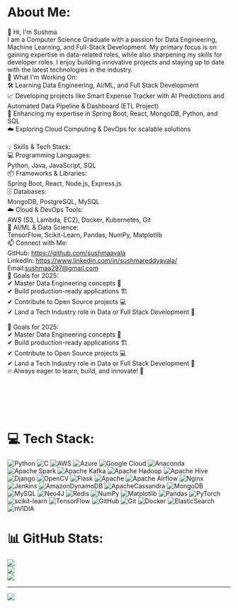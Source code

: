 # About Me:
👋 Hi, I'm Sushma <br> I am a Computer Science Graduate with a passion for Data Engineering, Machine Learning, and Full-Stack Development. My primary focus is on gaining expertise in data-related roles, while also sharpening my skills for developer roles. I enjoy building innovative projects and staying up to date with the latest technologies in the industry.<br>🚀 What I'm Working On:<br>🛠 Learning Data Engineering, AI/ML, and Full Stack Development<br>📈 Developing projects like Smart Expense Tracker with AI Predictions and Automated Data Pipeline & Dashboard (ETL Project)<br>🎯 Enhancing my expertise in Spring Boot, React, MongoDB, Python, and SQL<br>☁️ Exploring Cloud Computing & DevOps for scalable solutions<br><br>💡 Skills & Tech Stack:<br>💻 Programming Languages:<br>Python, Java, JavaScript, SQL<br>📦 Frameworks & Libraries:<br>Spring Boot, React, Node.js, Express.js<br>🗄️ Databases:<br>MongoDB, PostgreSQL, MySQL<br>☁️ Cloud & DevOps Tools:<br>AWS (S3, Lambda, EC2), Docker, Kubernetes, Git<br>🤖 AI/ML & Data Science:<br>TensorFlow, Scikit-Learn, Pandas, NumPy, Matplotlib<br>📫 Connect with Me:<br>GitHub: https://github.com/sushmaavala<br>LinkedIn: https://www.linkedin.com/in/sushmareddyavala/<br>Email:sushmaa297@gmail.com<br>🎯 Goals for 2025:<br>✔ Master Data Engineering concepts 🚀<br>✔ Build production-ready applications 🏗️<br>✔ Contribute to Open Source projects 💻<br>✔ Land a Tech Industry role in Data or Full Stack Development 🎯<br><br>🎯 Goals for 2025:<br>✔ Master Data Engineering concepts 🚀<br>✔ Build production-ready applications 🏗️<br>✔ Contribute to Open Source projects 💻<br>✔ Land a Tech Industry role in Data or Full Stack Development 🎯<br>🔥 Always eager to learn, build, and innovate! 🚀<br><br><br><br><br><br>


# 💻 Tech Stack:
![Python](https://img.shields.io/badge/python-3670A0?style=for-the-badge&logo=python&logoColor=ffdd54) ![C](https://img.shields.io/badge/c-%2300599C.svg?style=for-the-badge&logo=c&logoColor=white) ![AWS](https://img.shields.io/badge/AWS-%23FF9900.svg?style=for-the-badge&logo=amazon-aws&logoColor=white) ![Azure](https://img.shields.io/badge/azure-%230072C6.svg?style=for-the-badge&logo=microsoftazure&logoColor=white) ![Google Cloud](https://img.shields.io/badge/GoogleCloud-%234285F4.svg?style=for-the-badge&logo=google-cloud&logoColor=white) ![Anaconda](https://img.shields.io/badge/Anaconda-%2344A833.svg?style=for-the-badge&logo=anaconda&logoColor=white) ![Apache Spark](https://img.shields.io/badge/Apache%20Spark-FDEE21?style=for-the-badge&logo=apachespark&logoColor=black) ![Apache Kafka](https://img.shields.io/badge/Apache%20Kafka-000?style=for-the-badge&logo=apachekafka) ![Apache Hadoop](https://img.shields.io/badge/Apache%20Hadoop-66CCFF?style=for-the-badge&logo=apachehadoop&logoColor=black) ![Apache Hive](https://img.shields.io/badge/Apache%20Hive-FDEE21?style=for-the-badge&logo=apachehive&logoColor=black) ![Django](https://img.shields.io/badge/django-%23092E20.svg?style=for-the-badge&logo=django&logoColor=white) ![OpenCV](https://img.shields.io/badge/opencv-%23white.svg?style=for-the-badge&logo=opencv&logoColor=white) ![Flask](https://img.shields.io/badge/flask-%23000.svg?style=for-the-badge&logo=flask&logoColor=white) ![Apache](https://img.shields.io/badge/apache-%23D42029.svg?style=for-the-badge&logo=apache&logoColor=white) ![Apache Airflow](https://img.shields.io/badge/Apache%20Airflow-017CEE?style=for-the-badge&logo=Apache%20Airflow&logoColor=white) ![Nginx](https://img.shields.io/badge/nginx-%23009639.svg?style=for-the-badge&logo=nginx&logoColor=white) ![Jenkins](https://img.shields.io/badge/jenkins-%232C5263.svg?style=for-the-badge&logo=jenkins&logoColor=white) ![AmazonDynamoDB](https://img.shields.io/badge/Amazon%20DynamoDB-4053D6?style=for-the-badge&logo=Amazon%20DynamoDB&logoColor=white) ![ApacheCassandra](https://img.shields.io/badge/cassandra-%231287B1.svg?style=for-the-badge&logo=apache-cassandra&logoColor=white) ![MongoDB](https://img.shields.io/badge/MongoDB-%234ea94b.svg?style=for-the-badge&logo=mongodb&logoColor=white) ![MySQL](https://img.shields.io/badge/mysql-4479A1.svg?style=for-the-badge&logo=mysql&logoColor=white) ![Neo4J](https://img.shields.io/badge/Neo4j-008CC1?style=for-the-badge&logo=neo4j&logoColor=white) ![Redis](https://img.shields.io/badge/redis-%23DD0031.svg?style=for-the-badge&logo=redis&logoColor=white) ![NumPy](https://img.shields.io/badge/numpy-%23013243.svg?style=for-the-badge&logo=numpy&logoColor=white) ![Matplotlib](https://img.shields.io/badge/Matplotlib-%23ffffff.svg?style=for-the-badge&logo=Matplotlib&logoColor=black) ![Pandas](https://img.shields.io/badge/pandas-%23150458.svg?style=for-the-badge&logo=pandas&logoColor=white) ![PyTorch](https://img.shields.io/badge/PyTorch-%23EE4C2C.svg?style=for-the-badge&logo=PyTorch&logoColor=white) ![scikit-learn](https://img.shields.io/badge/scikit--learn-%23F7931E.svg?style=for-the-badge&logo=scikit-learn&logoColor=white) ![TensorFlow](https://img.shields.io/badge/TensorFlow-%23FF6F00.svg?style=for-the-badge&logo=TensorFlow&logoColor=white) ![GitHub](https://img.shields.io/badge/github-%23121011.svg?style=for-the-badge&logo=github&logoColor=white) ![Git](https://img.shields.io/badge/git-%23F05033.svg?style=for-the-badge&logo=git&logoColor=white) ![Docker](https://img.shields.io/badge/docker-%230db7ed.svg?style=for-the-badge&logo=docker&logoColor=white) ![ElasticSearch](https://img.shields.io/badge/-ElasticSearch-005571?style=for-the-badge&logo=elasticsearch) ![nVIDIA](https://img.shields.io/badge/nVIDIA-%2376B900.svg?style=for-the-badge&logo=nVIDIA&logoColor=white)
# 📊 GitHub Stats:
![](https://github-readme-stats.vercel.app/api?username=sushmaavala&theme=dark&hide_border=false&include_all_commits=false&count_private=false)<br/>
![](https://github-readme-streak-stats.herokuapp.com/?user=sushmaavala&theme=dark&hide_border=false)<br/>
![](https://github-readme-stats.vercel.app/api/top-langs/?username=sushmaavala&theme=dark&hide_border=false&include_all_commits=false&count_private=false&layout=compact)

---
[![](https://visitcount.itsvg.in/api?id=sushmaavala&icon=0&color=0)](https://visitcount.itsvg.in)

<!-- Proudly created with GPRM ( https://gprm.itsvg.in ) -->

<!--
**sushmaavala/sushmaavala** is a ✨ _special_ ✨ repository because its `README.md` (this file) appears on your GitHub profile.

Here are some ideas to get you started:

- 🔭 I’m currently working on ...
- 🌱 I’m currently learning ...
- 👯 I’m looking to collaborate on ...
- 🤔 I’m looking for help with ...
- 💬 Ask me about ...
- 📫 How to reach me: ...
- 😄 Pronouns: ...
- ⚡ Fun fact: ...
-->
